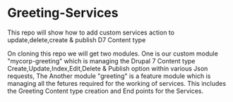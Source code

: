 # Greeting-Services
This repo will show how to add custom services action to update,delete,create &amp; publish D7 Content type

On cloning this repo we will get two modules. One is our custom module "mycorp-greeting" which is managing the Drupal 7 Content type Create,Update,Index,Edit,Delete & Publish option within various Json requests, The Another module "greeting" is a feature module which is managing all the fetures required for the working of services. This includes the Greeting Content type creation and End points for the Services.


